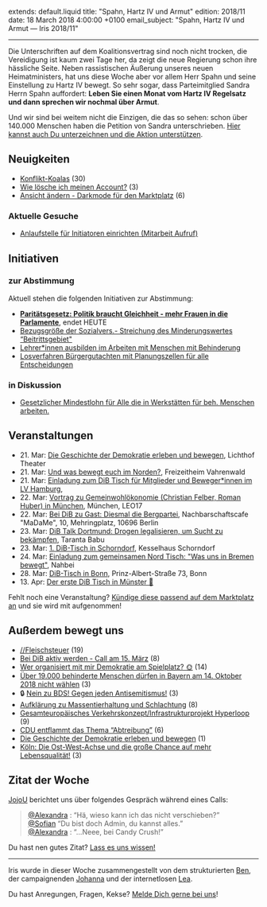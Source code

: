 extends: default.liquid
title: "Spahn, Hartz IV und Armut"
edition: 2018/11
date: 18 March 2018 4:00:00 +0100
email_subject: "Spahn, Hartz IV und Armut — Iris 2018/11"

---

Die Unterschriften auf dem Koalitionsvertrag sind noch nicht trocken, die Vereidigung ist kaum zwei Tage her, da zeigt die neue Regierung schon ihre hässliche Seite. Neben rassistischen Äußerung unseres neuen Heimatministers, hat uns diese Woche aber vor allem Herr Spahn und seine Einstellung zu Hartz IV bewegt. So sehr sogar, dass Parteimitglied Sandra Herrn Spahn auffordert: **Leben Sie einen Monat vom Hartz IV Regelsatz und dann sprechen wir nochmal über Armut**.

Und wir sind bei weitem nicht die Einzigen, die das so sehen: schon über 140.000 Menschen haben die Petition von Sandra unterschrieben. [Hier kannst auch Du unterzeichnen und die Aktion unterstützen](https://www.change.org/p/lieber-jensspahn-leben-sie-f%C3%BCr-einen-monat-vom-hartziv-grundregelsatz-armut-spahn).


## Neuigkeiten

 - [Konflikt-Koalas](https://marktplatz.dib.de/t/konflikt-koalas/19432) (30)
 - [Wie lösche ich meinen Account?](https://marktplatz.dib.de/t/wie-loesche-ich-meinen-account/19298) (3)
 - [Ansicht ändern - Darkmode für den Marktplatz](https://marktplatz.dib.de/t/ansicht-aendern-darkmode-fuer-den-marktplatz/19294) (6)

### Aktuelle Gesuche

 - [Anlaufstelle für Initiatoren einrichten (Mitarbeit Aufruf)](https://marktplatz.dib.de/t/anlaufstelle-fuer-initiatoren-einrichten-mitarbeit-aufruf/15684)

## Initiativen

### zur Abstimmung
Aktuell stehen die folgenden Initiativen zur Abstimmung:

 - **[Paritätsgesetz: Politik braucht Gleichheit - mehr Frauen in die Parlamente](https://abstimmen.dib.de/initiative/180-paritatsgesetz-politik-braucht-gleichheit-mehr-frauen-in-die-parlamente)**, endet HEUTE
 - [Bezugsgröße der Sozialvers.- Streichung des Minderungswertes “Beitrittsgebiet"](https://abstimmen.dib.de/initiative/178-bezugsgroe-der-sozialvers-streichung-des-minderungswertes-beitrittsgebiet)
 - [Lehrer\*innen ausbilden im Arbeiten mit Menschen mit Behinderung](https://abstimmen.dib.de/initiative/179-lehrerinnen-ausbilden-im-arbeiten-mit-menschen-mit-behinderung)
 - [Losverfahren Bürgergutachten mit Planungszellen für alle Entscheidungen](https://abstimmen.dib.de/initiative/138-losverfahren-burgergutachten-mit-planungszellen-fur-alle-entscheidungen)

### in Diskussion
 - [Gesetzlicher Mindestlohn für Alle die in Werkstätten für beh. Menschen arbeiten.](https://abstimmen.dib.de/initiative/182-gesetzlicher-mindestlohn-fur-alle-die-in-werkstatten-fur-beh-menschen-arbeiten)


## Veranstaltungen

 - 21.&nbsp;Mar: [Die Geschichte der Demokratie erleben und bewegen](https://marktplatz.dib.de/t/die-geschichte-der-demokratie-erleben-und-bewegen/19543), Lichthof Theater
 - 21.&nbsp;Mar: [Und was bewegt euch im Norden?](https://marktplatz.dib.de/t/und-was-bewegt-euch-im-norden/19470), Freizeitheim Vahrenwald
 - 21.&nbsp;Mar: [Einladung zum DiB Tisch für Mitglieder und Beweger\*innen im LV Hamburg](https://marktplatz.dib.de/t/einladung-zum-dib-tisch-fuer-mitglieder-und-beweger-innen-im-lv-hamburg/19526), 
 - 22.&nbsp;Mar: [Vortrag zu Gemeinwohlökonomie (Christian Felber, Roman Huber) in München](https://marktplatz.dib.de/t/03-22-vortrag-zu-gemeinwohloekonomie-christian-felber-roman-huber-in-muenchen/19323), München, LEO17
 - 22.&nbsp;Mar: [Bei DiB zu Gast: Diesmal die Bergpartei](https://marktplatz.dib.de/t/22-3-2018-bei-dib-zu-gast-diesmal-die-bergpartei/19532), Nachbarschaftscafe "MaDaMe", 10, Mehringplatz, 10696 Berlin
 - 23.&nbsp;Mar: [DiB Talk Dortmund: Drogen legalisieren, um Sucht zu bekämpfen](https://marktplatz.dib.de/t/dib-talk-dortmund-drogen-legalisieren-um-sucht-zu-bekaempfen/16786), Taranta Babu
 - 23.&nbsp;Mar: [1. DiB-Tisch in Schorndorf](https://marktplatz.dib.de/t/1-dib-tisch-in-schorndorf-am-23-03-2018/18879), Kesselhaus Schorndorf
 - 24.&nbsp;Mar: [Einladung zum gemeinsamen Nord Tisch: "Was uns in Bremen bewegt"](https://marktplatz.dib.de/t/einladung-zum-gemeinsamen-nord-tisch-was-uns-in-bremen-bewegt/19429), Nahbei
 - 28.&nbsp;Mar: [DiB-Tisch in Bonn](https://marktplatz.dib.de/t/dib-tisch-in-bonn-am-28-03/18240), Prinz-Albert-Straße 73, Bonn
 - 13.&nbsp;Apr: [Der erste DiB Tisch in Münster 🎉](https://marktplatz.dib.de/t/der-erste-dib-tisch-in-muenster-tada/19208)


Fehlt noch eine Veranstaltung? [Kündige diese passend auf dem Marktplatz an](https://marktplatz.dib.de/t/veranstaltungen-fuer-iris-ankuendigen/11128?source_topic_id=2720) und sie wird mit aufgenommen!

## Außerdem bewegt uns

 - [//Fleischsteuer](https://marktplatz.dib.de/t/fleischsteuer/19149) (19)
 - [Bei DiB aktiv werden - Call am 15. März](https://marktplatz.dib.de/t/bei-dib-aktiv-werden-call-am-15-maerz/19089) (8)
 - [Wer organisiert mit mir Demokratie am Spielplatz? 🌞](https://marktplatz.dib.de/t/wer-organisiert-mit-mir-demokratie-am-spielplatz-sun-with-face/19508) (14)
 - [Über 19.000 behinderte Menschen dürfen in Bayern am 14. Oktober 2018 nicht wählen](https://marktplatz.dib.de/t/ueber-19-000-behinderte-menschen-duerfen-in-bayern-am-14-oktober-2018-nicht-waehlen/19384) (3)
 - 🔒 [Nein zu BDS! Gegen jeden Antisemitismus!](https://marktplatz.dib.de/t/nein-zu-bds-gegen-jeden-antisemitismus/19392) (3)
 - [Aufklärung zu Massentierhaltung und Schlachtung](https://marktplatz.dib.de/t/aufklaerung-zu-massentierhaltung-und-schlachtung/19147) (8)
 - [Gesamteuropäisches Verkehrskonzept/Infrastrukturprojekt Hyperloop](https://marktplatz.dib.de/t/gesamteuropaeisches-verkehrskonzept-infrastrukturprojekt-hyperloop/19148) (9)
 - [CDU entflammt das Thema &ldquo;Abtreibung&rdquo;](https://marktplatz.dib.de/t/cdu-entflammt-das-thema-abtreibung/19078) (6)
 - [Die Geschichte der Demokratie erleben und bewegen](https://marktplatz.dib.de/t/die-geschichte-der-demokratie-erleben-und-bewegen/19543) (1)
 - [Köln: Die Ost-West-Achse und die große Chance auf mehr Lebensqualität!](https://marktplatz.dib.de/t/koeln-die-ost-west-achse-und-die-grosse-chance-auf-mehr-lebensqualitaet/19548) (3)

## Zitat der Woche
[JojoU](https://marktplatz.dib.de/u/JojoU) berichtet uns über folgendes Gespräch während eines Calls:

> [@Alexandra](https://marktplatz.dib.de/u/alexandra) : “Hä, wieso kann ich das nicht verschieben?”  
> [@Sofian](https://marktplatz.dib.de/u/sofian) “Du bist doch Admin, du kannst alles.”  
> [@Alexandra](https://marktplatz.dib.de/u/alexandra) : “…Neee, bei Candy Crush!”


Du hast nen gutes Zitat? [Lass es uns wissen!](https://marktplatz.dib.de/t/lustige-dib-zitate/10175)


---

Iris wurde in dieser Woche zusammengestellt von dem strukturierten [Ben](https://marktplatz.dib.de/u/Ben/), der campaignenden [Johanna](https://marktplatz.dib.de/u/Johanna/) und der internetlosen [Lea](https://marktplatz.dib.de/u/Leia/).

Du hast Anregungen, Fragen, Kekse? [Melde Dich gerne bei uns](https://marktplatz.dib.de/t/neu-iris-die-woechtliche-zusammenfasssung-zum-sonntagsbrunch/10990)!
